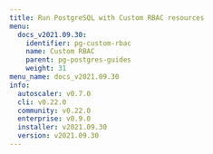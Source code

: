 ```yaml
---
title: Run PostgreSQL with Custom RBAC resources
menu:
  docs_v2021.09.30:
    identifier: pg-custom-rbac
    name: Custom RBAC
    parent: pg-postgres-guides
    weight: 31
menu_name: docs_v2021.09.30
info:
  autoscaler: v0.7.0
  cli: v0.22.0
  community: v0.22.0
  enterprise: v0.9.0
  installer: v2021.09.30
  version: v2021.09.30
---
```



